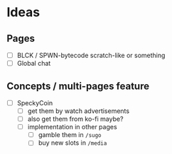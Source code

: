 # Ideas

## Pages

- [ ] BLCK / SPWN-bytecode scratch-like or something
- [ ] Global chat

## Concepts / multi-pages feature

- [ ] SpeckyCoin
  - [ ] get them by watch advertisements
  - [ ] also get them from ko-fi maybe?
  - [ ] implementation in other pages
    - [ ] gamble them in `/sugo`
    - [ ] buy new slots in `/media`

